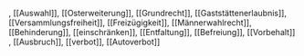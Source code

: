 , [[Auswahl]], [[Osterweiterung]], [[Grundrecht]], [[Gaststättenerlaubnis]], [[Versammlungsfreiheit]], [[Freizügigkeit]], [[Männerwahlrecht]], [[Behinderung]], [[einschränken]], [[Entfaltung]], [[Befreiung]], [[Vorbehalt]]
, [[Ausbruch]], [[verbot]], [[Autoverbot]]